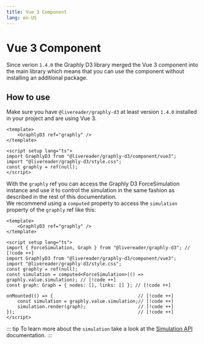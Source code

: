 ```yaml
---
title: Vue 3 Component
lang: en-US
---
```


# Vue 3 Component

Since verion `1.4.0` the Graphly D3 library merged the Vue 3 component into the main library which means that you can use the component without installing an additional package.

## How to use

Make sure you have `@livereader/graphly-d3` at least version `1.4.0` installed in your project and are using Vue 3.

```vue:line-numbers
<template>
	<GraphlyD3 ref="graphly" />
</template>

<script setup lang="ts">
import GraphlyD3 from "@livereader/graphly-d3/component/vue3";
import "@livereader/graphly-d3/style.css";
const graphly = ref(null);
</script>
```

With the `graphly` ref you can access the Graphly D3 ForceSimulation instance and use it to control the simulation in the same fashion as described in the rest of this documentation.  
We recommend using a `computed` property to access the `simulation` property of the `graphly` ref like this:

```vue:line-numbers
<template>
	<GraphlyD3 ref="graphly" />
</template>

<script setup lang="ts">
import { ForceSimulation, Graph } from "@livereader/graphly-d3"; // [!code ++]
import GraphlyD3 from "@livereader/graphly-d3/component/vue3";
import "@livereader/graphly-d3/style.css";
const graphly = ref(null);
const simulation = computed<ForceSimulation>(() => graphly.value.simulation); // [!code ++]
const graph: Graph = { nodes: [], links: [] }; // [!code ++]

onMounted(() => {								// [!code ++]
	const simulation = graphly.value.simulation;// [!code ++]
	simulation.render(graph);					// [!code ++]
});												// [!code ++]
</script>
```

::: tip
To learn more about the `simulation` take a look at the [Simulation API](/simulation-api/#setup) documentation.
:::
